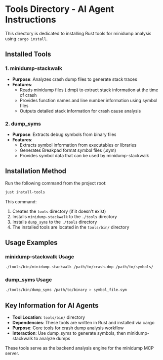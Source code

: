 # Tools Directory - AI Agent Instructions

This directory is dedicated to installing Rust tools for minidump analysis using `cargo install`.

## Installed Tools

### 1. minidump-stackwalk
- **Purpose**: Analyzes crash dump files to generate stack traces
- **Features**: 
  - Reads minidump files (.dmp) to extract stack information at the time of crash
  - Provides function names and line number information using symbol files
  - Outputs detailed stack information for crash cause analysis

### 2. dump_syms
- **Purpose**: Extracts debug symbols from binary files
- **Features**:
  - Extracts symbol information from executables or libraries
  - Generates Breakpad format symbol files (.sym)
  - Provides symbol data that can be used by minidump-stackwalk

## Installation Method

Run the following command from the project root:

```bash
just install-tools
```

This command:
1. Creates the `tools` directory (if it doesn't exist)
2. Installs `minidump-stackwalk` to the `./tools` directory
3. Installs `dump_syms` to the `./tools` directory
4. The installed tools are located in the `tools/bin/` directory

## Usage Examples

### minidump-stackwalk Usage
```bash
./tools/bin/minidump-stackwalk /path/to/crash.dmp /path/to/symbols/
```

### dump_syms Usage
```bash
./tools/bin/dump_syms /path/to/binary > symbol_file.sym
```

## Key Information for AI Agents

- **Tool Location**: `tools/bin/` directory
- **Dependencies**: These tools are written in Rust and installed via cargo
- **Purpose**: Core tools for crash dump analysis workflow
- **Interaction**: Use dump_syms to generate symbols, then minidump-stackwalk to analyze dumps

These tools serve as the backend analysis engine for the minidump MCP server.